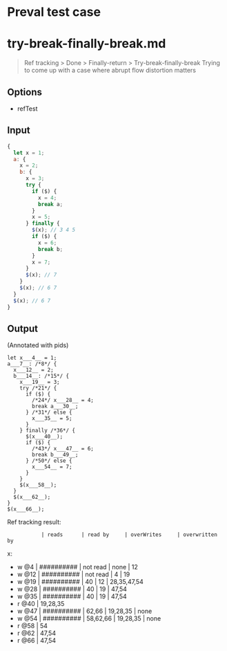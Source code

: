 # Preval test case

# try-break-finally-break.md

> Ref tracking > Done > Finally-return > Try-break-finally-break
> Trying to come up with a case where abrupt flow distortion matters

## Options

- refTest

## Input

`````js filename=intro
{
  let x = 1;
  a: {
    x = 2;
    b: {
      x = 3;
      try {
        if ($) {
          x = 4;
          break a;
        }
        x = 5;
      } finally {
        $(x); // 3 4 5
        if ($) {
          x = 6;
          break b;
        }
        x = 7;
      }
      $(x); // 7
    }
    $(x); // 6 7
  }
  $(x); // 6 7
}
`````

## Output

(Annotated with pids)

`````filename=intro
let x___4__ = 1;
a___7__: /*8*/ {
  x___12__ = 2;
  b___14__: /*15*/ {
    x___19__ = 3;
    try /*21*/ {
      if ($) {
        /*24*/ x___28__ = 4;
        break a___30__;
      } /*31*/ else {
        x___35__ = 5;
      }
    } finally /*36*/ {
      $(x___40__);
      if ($) {
        /*43*/ x___47__ = 6;
        break b___49__;
      } /*50*/ else {
        x___54__ = 7;
      }
    }
    $(x___58__);
  }
  $(x___62__);
}
$(x___66__);
`````

Ref tracking result:

               | reads      | read by     | overWrites     | overwritten by
x:
  - w @4       | ########## | not read    | none           | 12
  - w @12      | ########## | not read    | 4              | 19
  - w @19      | ########## | 40          | 12             | 28,35,47,54
  - w @28      | ########## | 40          | 19             | 47,54
  - w @35      | ########## | 40          | 19             | 47,54
  - r @40      | 19,28,35
  - w @47      | ########## | 62,66       | 19,28,35       | none
  - w @54      | ########## | 58,62,66    | 19,28,35       | none
  - r @58      | 54
  - r @62      | 47,54
  - r @66      | 47,54
